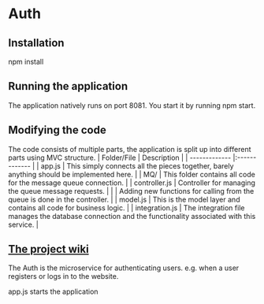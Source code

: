 # Auth

## Installation
npm install

## Running the application
The application natively runs on port 8081.
You start it by running npm start.

## Modifying the code
The code consists of multiple parts, the application is split up into different parts using MVC structure.
| Folder/File        | Description          |
| ------------- |:------------- |
| app.js | This simply connects all the pieces together, barely anything should be implemented here. |
| MQ/ | This folder contains all code for the message queue connection. |
| controller.js | Controller for managing the queue message requests. |
| | Adding new functions for calling from the queue is done in the controller. |
| model.js  | This is the model layer and contains all code for business logic. |
| integration.js  | The integration file manages the database connection and the functionality associated with this service.  |
## [The project wiki](https://microrecruitment.github.io/)
The Auth is the microservice for authenticating users. e.g. when a user registers or logs in to the website.

app.js starts the application
